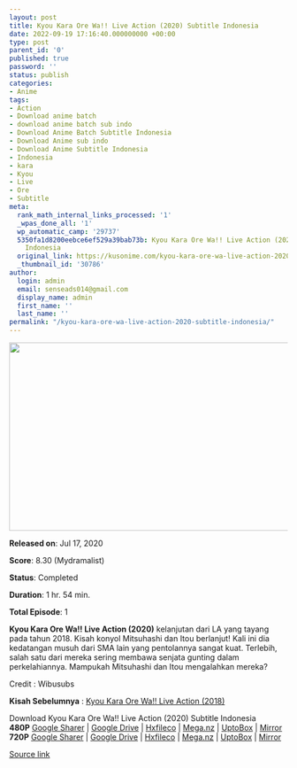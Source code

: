 ```yaml
---
layout: post
title: Kyou Kara Ore Wa!! Live Action (2020) Subtitle Indonesia
date: 2022-09-19 17:16:40.000000000 +00:00
type: post
parent_id: '0'
published: true
password: ''
status: publish
categories:
- Anime
tags:
- Action
- Download anime batch
- download anime batch sub indo
- Download Anime Batch Subtitle Indonesia
- Download Anime sub indo
- Download Anime Subtitle Indonesia
- Indonesia
- kara
- Kyou
- Live
- Ore
- Subtitle
meta:
  rank_math_internal_links_processed: '1'
  _wpas_done_all: '1'
  wp_automatic_camp: '29737'
  5350fa1d8200eebce6ef529a39bab73b: Kyou Kara Ore Wa!! Live Action (2020) Subtitle
    Indonesia
  original_link: https://kusonime.com/kyou-kara-ore-wa-live-action-2020-subtitle-indonesia/
  _thumbnail_id: '30786'
author:
  login: admin
  email: senseads014@gmail.com
  display_name: admin
  first_name: ''
  last_name: ''
permalink: "/kyou-kara-ore-wa-live-action-2020-subtitle-indonesia/"
---
```

<p><img width="604" height="340" src="{{ site.baseurl }}/assets/2022/09/Kyou-Kara-Ore-Wa-Live-Action-2020-604x340.jpg" class="attachment-thumb-large size-thumb-large wp-post-image" alt="" loading="lazy" title="Kyou Kara Ore Wa!! Live Action (2020) Subtitle Indonesia" srcset="https://kusonime.com/wp-content/uploads/2021/03/Kyou-Kara-Ore-Wa-Live-Action-2020-604x340.jpg 604w, https://kusonime.com/wp-content/uploads/2021/03/Kyou-Kara-Ore-Wa-Live-Action-2020-300x169.jpg 300w, https://kusonime.com/wp-content/uploads/2021/03/Kyou-Kara-Ore-Wa-Live-Action-2020-768x432.jpg 768w, https://kusonime.com/wp-content/uploads/2021/03/Kyou-Kara-Ore-Wa-Live-Action-2020-520x293.jpg 520w, https://kusonime.com/wp-content/uploads/2021/03/Kyou-Kara-Ore-Wa-Live-Action-2020.jpg 1000w" sizes="(max-width: 604px) 100vw, 604px" />
<p><b>Released on</b>: Jul 17, 2020</p>
<p>
<p><b>Score</b>: 8.30 (Mydramalist)</p>
<p>
<p><b>Status</b>: Completed</p>
<p>
<p><b>Duration</b>: 1 hr. 54 min.</p>
<p>
<p><b>Total Episode</b>: 1</p>
<p>
<p><strong>Kyou Kara Ore Wa!! Live Action (2020)</strong> kelanjutan dari LA yang tayang pada tahun 2018. Kisah konyol Mitsuhashi dan Itou berlanjut! Kali ini dia kedatangan musuh dari SMA lain yang pentolannya sangat kuat. Terlebih, salah satu dari mereka sering membawa senjata gunting dalam perkelahiannya. Mampukah Mitsuhashi dan Itou mengalahkan mereka?</p>
<p>
<p>Credit : Wibusubs</p>
<p>
<p><strong>Kisah Sebelumnya</strong> : <a href="https://kusonime.com/kyou-kara-ore-wa-live-action-2018-subtitle-indonesia/" rel="noopener" target="_blank">Kyou Kara Ore Wa!! Live Action (2018)</a></p>
<p>
<div class="smokeddl">
<div class="smokettl">Download Kyou Kara Ore Wa!! Live Action (2020) Subtitle Indonesia</div>
<div class="smokeurl"><strong>480P</strong> <a href="https://acefile.co/f/38226566/kusonime-kyou-kara-ore-wa-the-movie-webdl-480p-rar" target="_blank" rel="noopener noreferrer">Google Sharer</a> | <a href="https://drive.google.com/uc?export=download&amp;id=1Eq8SgllQggNGP4Tm2XVK24hXCMEUX1s7" target="_blank" rel="noopener">Google Drive</a> | <a href="https://hxfile.co/47ti2xp0t65n" target="_blank" rel="noopener">Hxfileco</a> | <a href="https://mega.nz/file/vpxG1aLZ#Ot59iECA8SYT5E6sPrJfxs0xDnK7re6RFTDMqeW-AoE" target="_blank" rel="noopener">Mega.nz</a> | <a href="https://uptobox.com/jqvyyqgbnt86" target="_blank" rel="noopener">UptoBox</a> | <a href="https://mirrorace.org/m/1Hll5" target="_blank" rel="noopener">Mirror</a></div>
<div class="smokeurl"><strong>720P</strong> <a href="https://acefile.co/f/38226569/kusonime-kyou-kara-ore-wa-the-movie-webdl-720p-rar" target="_blank" rel="noopener noreferrer">Google Sharer</a> | <a href="https://drive.google.com/uc?export=download&amp;id=1rd-3o9A3xATX8tdoAO3BA_oP9wN3AYgM" target="_blank" rel="noopener">Google Drive</a> | <a href="https://hxfile.co/p4qtcg95ku5k" target="_blank" rel="noopener">Hxfileco</a> | <a href="https://mega.nz/file/69hm0CBb#ACSS9IJuwYYNaigVCz1DnTHV56Bns8yIoxZliGg-q68" target="_blank" rel="noopener">Mega.nz</a> | <a href="https://uptobox.com/yuej38o3s3bz" target="_blank" rel="noopener">UptoBox</a> | <a href="https://mirrorace.org/m/1Hll7" target="_blank" rel="noopener">Mirror</a></div>
</div>
<p><a href="https://kusonime.com/kyou-kara-ore-wa-live-action-2020-subtitle-indonesia/">Source link </a></p>
